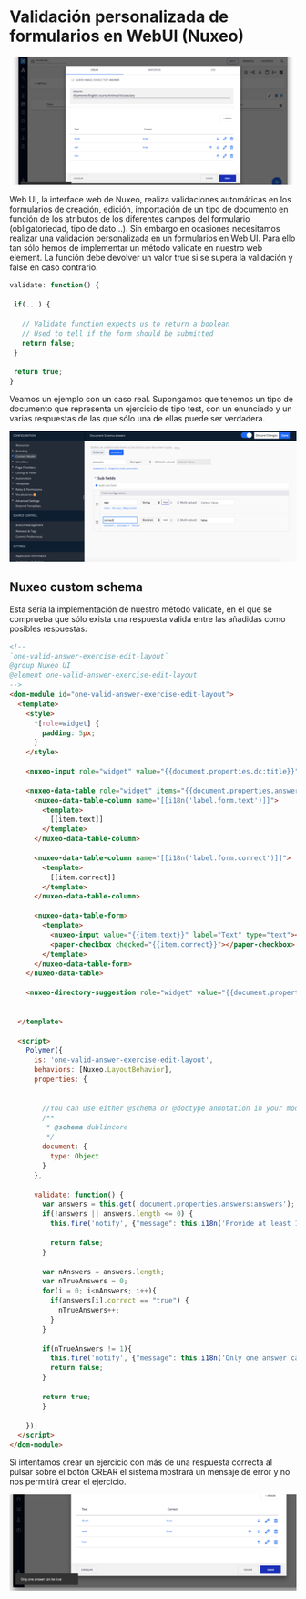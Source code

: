 # Validación personalizada de formularios en WebUI (Nuxeo)

![Validación personalizada de formularios en WebUI (Nuxeo)](images/validacion-personalizada-de-formularios-en-WebUI-Nuxeo-570x255.png "Validación personalizada de formularios en WebUI (Nuxeo)")


Web UI, la interface web de Nuxeo, realiza validaciones automáticas en los formularios de creación, edición, importación de un tipo de documento en función de los atributos de los diferentes campos del formulario (obligatoriedad, tipo de dato…). Sin embargo en ocasiones necesitamos realizar una validación personalizada en un formularios en Web UI. Para ello tan sólo hemos de implementar un método validate en nuestro web element. La función debe devolver un valor true si se supera la validación y false en caso contrario.

```javascript
validate: function() {

 if(...) {

   // Validate function expects us to return a boolean
   // Used to tell if the form should be submitted
   return false;
 }

 return true;
}
```

Veamos un ejemplo con un caso real. Supongamos que tenemos un tipo de documento que representa un ejercicio de tipo test, con un enunciado y un varias respuestas de las que sólo una de ellas puede ser verdadera.

![Nuxeo custom schema](images/nuxeo-custom-schema-1200x545.png "Nuxeo custom schema")



## Nuxeo custom schema

Esta sería la implementación de nuestro método validate, en el que se comprueba que sólo exista una respuesta valida  entre las añadidas como posibles respuestas:

```html 
<!--
`one-valid-answer-exercise-edit-layout`
@group Nuxeo UI
@element one-valid-answer-exercise-edit-layout
-->
<dom-module id="one-valid-answer-exercise-edit-layout">
  <template>
    <style>
      *[role=widget] {
        padding: 5px;
      }
    </style>

    <nuxeo-input role="widget" value="{{document.properties.dc:title}}" label="[[i18n('label.form.title')]]" type="text"></nuxeo-input>

    <nuxeo-data-table role="widget" items="{{document.properties.answers:answers}}" orderable="true" editable="true">
      <nuxeo-data-table-column name="[[i18n('label.form.text')]]">
        <template>
          [[item.text]]
        </template>
      </nuxeo-data-table-column>

      <nuxeo-data-table-column name="[[i18n('label.form.correct')]]">
        <template>
          [[item.correct]]
        </template>
      </nuxeo-data-table-column>

      <nuxeo-data-table-form>
        <template>
          <nuxeo-input value="{{item.text}}" label="Text" type="text"></nuxeo-input>
          <paper-checkbox checked="{{item.correct}}"></paper-checkbox>
        </template>
      </nuxeo-data-table-form>
    </nuxeo-data-table>

    <nuxeo-directory-suggestion role="widget" value="{{document.properties.pattern:type}}" label="[[i18n('label.form.type')]]" required="true" directory-name="PatternType" min-chars="0" readonly></nuxeo-directory-suggestion>


  </template>

  <script>
    Polymer({
      is: 'one-valid-answer-exercise-edit-layout',
      behaviors: [Nuxeo.LayoutBehavior],
      properties: {
        

        //You can use either @schema or @doctype annotation in your model
        /**
         * @schema dublincore
         */
        document: {
          type: Object
        }
      },
      
      validate: function() {
        var answers = this.get('document.properties.answers:answers');
      	if(!answers || answers.length <= 0) {
          this.fire('notify', {"message": this.i18n('Provide at least 1 answer')});
          
          return false;
        }
        
        var nAnswers = answers.length;
        var nTrueAnswers = 0;
        for(i = 0; i<nAnswers; i++){
          if(answers[i].correct == "true") {
            nTrueAnswers++;
          }                  
        }
        
        if(nTrueAnswers != 1){
          this.fire('notify', {"message": this.i18n('Only one answer can be true')});
          return false;
        }
        
        return true;
    	}

    });
  </script>
</dom-module>
```

Si intentamos crear un ejercicio con más de una respuesta correcta al pulsar sobre el botón CREAR el sistema mostrará un mensaje de error y no nos permitirá crear el ejercicio.

![form custom validation Web UI Nuxeo](images/form-custom-validation-web-ui-nuxeo.png "form custom validation Web UI Nuxeo")


